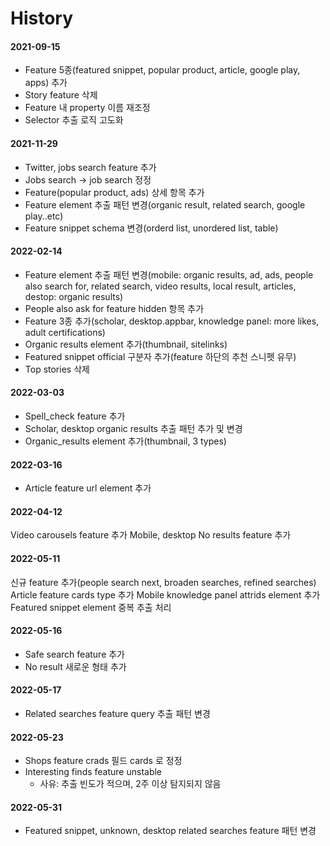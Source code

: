 # History

#### 2021-09-15

* Feature 5종(featured snippet, popular product, article, google play, apps) 추가
* Story feature 삭제&#x20;
* Feature 내 property 이름 재조정&#x20;
*   Selector 추출 로직 고도화



#### 2021-11-29&#x20;

* Twitter, jobs search feature 추가&#x20;
* Jobs search → job search 정정&#x20;
* Feature(popular product, ads) 상세 항목 추가&#x20;
* Feature element 추출 패턴 변경(organic result, related search, google play..etc)&#x20;
* Feature snippet schema 변경(orderd list, unordered list, table)&#x20;

#### 2022-02-14&#x20;

* Feature element 추출 패턴 변경(mobile: organic results, ad, ads, people also search for, related search, video results, local result, articles, destop: organic results)&#x20;
* People also ask for feature hidden 항목 추가&#x20;
* Feature 3종 추가(scholar, desktop.appbar, knowledge panel: more likes, adult certifications)
* Organic results element 추가(thumbnail, sitelinks)&#x20;
* Featured snippet official 구분자 추가(feature 하단의 추천 스니펫 유무)&#x20;
* Top stories 삭제&#x20;

#### 2022-03-03&#x20;

* Spell\_check feature 추가&#x20;
* Scholar, desktop organic results 추출 패턴 추가 및 변경
* Organic\_results element 추가(thumbnail, 3 types) &#x20;

#### 2022-03-16

* Article feature url element 추가&#x20;

#### 2022-04-12&#x20;

Video carousels feature 추가 Mobile, desktop No results feature 추가&#x20;

#### 2022-05-11&#x20;

신규 feature 추가(people search next, broaden searches, refined searches) Article feature cards type 추가 Mobile knowledge panel attrids element 추가 Featured snippet element 중복 추출 처리&#x20;

#### 2022-05-16&#x20;

* Safe search feature 추가
* No result 새로운 형태 추가&#x20;

#### 2022-05-17

* Related searches feature query 추출 패턴 변경

#### 2022-05-23&#x20;

* Shops feature crads 필드 cards 로 정정&#x20;
* Interesting finds feature unstable
  * 사유: 추출 빈도가 적으며, 2주 이상 탐지되지 않음&#x20;

#### &#x20;2022-05-31&#x20;

* Featured snippet, unknown, desktop related searches feature 패턴 변경

